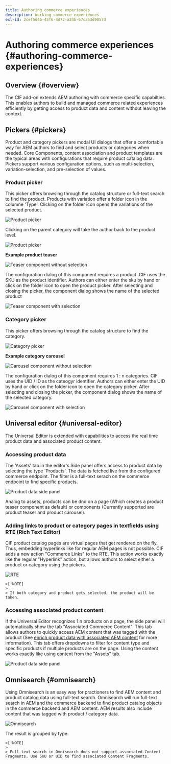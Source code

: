 ```yaml
---
title: Authoring commerce experiences
description: Working commerce experiences
exl-id: 2cef5d4b-45f6-4d72-a24b-67ca53d9057d
---
```

# Authoring commerce experiences {#authoring-commerce-experiences}

## Overview {#overview}

The CIF add-on extends AEM authoring with commerce specific capabilties. This enables authors to build and managed commerce related experiences efficiently by getting access to product data and content without leaving the context.

## Pickers {#pickers}

Product and category pickers are modal UI dialogs that offer a comfortable way for AEM authors to find and select products or categories when needed. Core Components, content association and product templates are the typical areas with configurations that require product catalog data. Pickers support various configuration options, such as multi-selection, variation-selection, and pre-selection of values.

### Product picker

This picker offers browsing through the catalog structure or full-text search to find the product. Products with variation offer a folder icon in the columne 'Type'. Clicking on the folder icon opens the variations of the selected product.

![Product picker](../assets/authoring/product-picker.png)

Clicking on the parent category will take the author back to the product level.

![Product picker](../assets/authoring/product-picker-variation.png)

**Example product teaser**

![Teaser component without selection](../assets/authoring/teaser_component_without_selection.png)

The configuration dialog of this component requires a product. CIF uses the SKU as the product identifier. Authors can either enter the sku by hand or click on the folder icon to open the product picker. After selecting and closing the picker, the component dialog shows the name of the selected product

![Teaser component with selection](../assets/authoring/teaser_component_with_selection.png)

### Category picker

This picker offers browsing through the catalog structure to find the category.

![Category picker](../assets/authoring/category-picker.png)

**Example category carousel**

![Carousel component without selection](../assets/authoring/carousel_component_without_selection.png)

The configuration dialog of this component requires 1 : n categories. CIF uses the UID / ID as the cateogyr identifier. Authors can either enter the UID by hand or click on the folder icon to open the category picker. After selecting and closing the picker, the component dialog shows the name of the selected category.

![Carousel component with selection](../assets/authoring/carousel_component_with_selection.png)

## Universal editor {#universal-editor}

The Universal Editor is extended with capabilities to access the real time product data and associated product content.

### Accessing product data

The 'Assets' tab in the editor's Side panel offers access to product data by selecting the type 'Products'. The data is fetched live from the configured commerce endpoint. The filter is a full-text serach on the commerce endpoint to find specific products.

![Product data side panel](../assets/authoring/products-side-panel.png)

Analog to assets, products can be dnd on a page (Which creates a product teaser component as default) or components (Currently supported are product teaser and product carousel).

### Adding links to product or category pages in textfields using RTE (Rich Text Editor)

CIF product catalog pages are virtual pages that get rendered on the fly. Thus, embedding hyperlinks like for regular AEM pages is not possible. CIF adds a new action "Commerce Links" to the RTE. This action works exactly like the regular "Hyperlink" action, but allows authors to select either a product or category using the pickers. 

![RTE](../assets/authoring/RTE.png)

    >[!NOTE]
    >
    > If both category and product gets selected, the product will be taken.

### Accessing associated product content

If the Universal Editor recognizes 1:n products on a page, the side panel will automatically show the tab "Associated Commerce Content". This tab allows authors to quickly access AEM content that was tagged with the product (See [enrich product data with associated AEM content](./enrich-product-associated-content.md) for more information). This tab offers dropdowns to filter for content type and specific products if multiple products are on the page. Using the content works exactly like using content from the "Assets" tab.

![Product data side panel](../assets/authoring/associated-commerce-content-tab.png)

## Omnisearch {#omnisearch}

Using Omnisearch is an easy way for practioners to find AEM content and product catalog data using full-text search. Omnisearch will run full-text search in AEM and the commerce backend to find product catalog objects in the commerce backend and AEM content. AEM results also include content that was tagged with product / category data.

![Omnisearch](../assets/authoring/omnisearch.png)

The result is grouped by type.

    >[!NOTE]
    >
    > Full-text search in Omnisearch does not support associated Content Fragments. Use SKU or UID to find associated Content Fragments.
